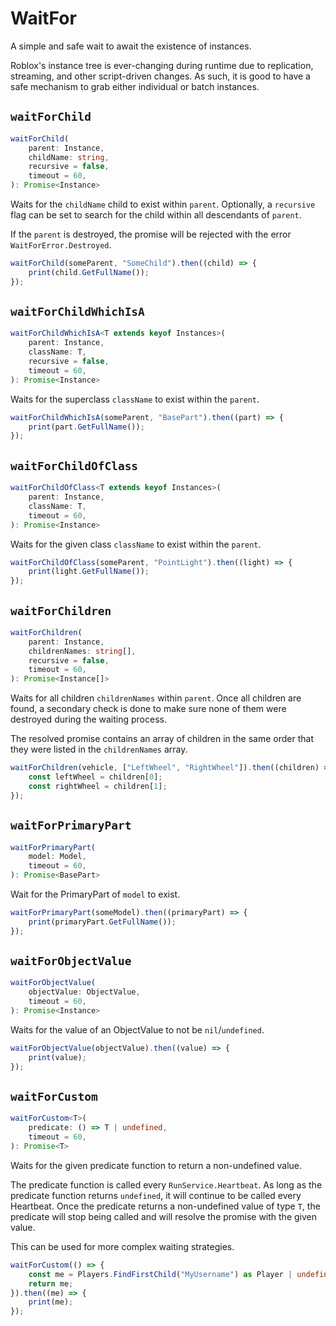 # WaitFor

A simple and safe wait to await the existence of instances.

Roblox's instance tree is ever-changing during runtime due to replication, streaming, and other script-driven changes. As such, it is good to have a safe mechanism to grab either individual or batch instances.

## `waitForChild`
```ts
waitForChild(
	parent: Instance,
	childName: string,
	recursive = false,
	timeout = 60,
): Promise<Instance>
```
Waits for the `childName` child to exist within `parent`. Optionally, a `recursive` flag can be set to search for the child within all descendants of `parent`.

If the `parent` is destroyed, the promise will be rejected with the error `WaitForError.Destroyed`.

```ts
waitForChild(someParent, "SomeChild").then((child) => {
	print(child.GetFullName());
});
```

## `waitForChildWhichIsA`
```ts
waitForChildWhichIsA<T extends keyof Instances>(
	parent: Instance,
	className: T,
	recursive = false,
	timeout = 60,
): Promise<Instance>
```
Waits for the superclass `className` to exist within the `parent`.

```ts
waitForChildWhichIsA(someParent, "BasePart").then((part) => {
	print(part.GetFullName());
});
```

## `waitForChildOfClass`
```ts
waitForChildOfClass<T extends keyof Instances>(
	parent: Instance,
	className: T,
	timeout = 60,
): Promise<Instance>
```
Waits for the given class `className` to exist within the `parent`.

```ts
waitForChildOfClass(someParent, "PointLight").then((light) => {
	print(light.GetFullName());
});
```

## `waitForChildren`
```ts
waitForChildren(
	parent: Instance,
	childrenNames: string[],
	recursive = false,
	timeout = 60,
): Promise<Instance[]>
```
Waits for all children `childrenNames` within `parent`. Once all children are found, a secondary check is done to make sure none of them were destroyed during the waiting process.

The resolved promise contains an array of children in the same order that they were listed in the `childrenNames` array.

```ts
waitForChildren(vehicle, ["LeftWheel", "RightWheel"]).then((children) => {
	const leftWheel = children[0];
	const rightWheel = children[1];
});
```

## `waitForPrimaryPart`
```ts
waitForPrimaryPart(
	model: Model,
	timeout = 60,
): Promise<BasePart>
```
Wait for the PrimaryPart of `model` to exist.

```ts
waitForPrimaryPart(someModel).then((primaryPart) => {
	print(primaryPart.GetFullName());
});
```

## `waitForObjectValue`
```ts
waitForObjectValue(
	objectValue: ObjectValue,
	timeout = 60,
): Promise<Instance>
```
Waits for the value of an ObjectValue to not be `nil`/`undefined`.

```ts
waitForObjectValue(objectValue).then((value) => {
	print(value);
});
```

## `waitForCustom`
```ts
waitForCustom<T>(
	predicate: () => T | undefined,
	timeout = 60,
): Promise<T>
```
Waits for the given predicate function to return a non-undefined value.

The predicate function is called every `RunService.Heartbeat`. As long as the predicate function returns `undefined`, it will continue to be called every Heartbeat. Once the predicate returns a non-undefined value of type `T`, the predicate will stop being called and will resolve the promise with the given value.

This can be used for more complex waiting strategies.

```ts
waitForCustom(() => {
	const me = Players.FindFirstChild("MyUsername") as Player | undefined;
	return me;
}).then((me) => {
	print(me);
});
```
